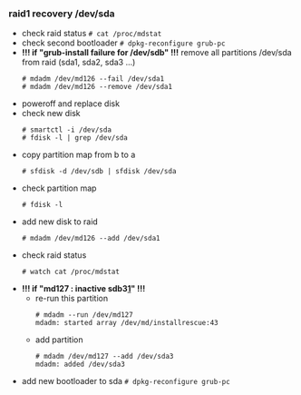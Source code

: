 ### raid1 recovery /dev/sda

- check raid status
    ``` # cat /proc/mdstat ```
- check second bootloader
    ``` # dpkg-reconfigure grub-pc ```
- **!!! if "grub-install failure for /dev/sdb" !!!**
    remove all partitions /dev/sda from raid (sda1, sda2, sda3 ...)
    ```
    # mdadm /dev/md126 --fail /dev/sda1
    # mdadm /dev/md126 --remove /dev/sda1
    ```
- poweroff and replace disk
- check new disk
    ```
    # smartctl -i /dev/sda
    # fdisk -l | grep /dev/sda
    ```
- copy partition map from b to a
    ```
    # sfdisk -d /dev/sdb | sfdisk /dev/sda
    ```
- check partition map
    ```
    # fdisk -l
    ```
- add new disk to raid
    ```
    # mdadm /dev/md126 --add /dev/sda1
    ```
- check raid status
    ```
    # watch cat /proc/mdstat
    ```
- **!!! if "md127 : inactive sdb3[1](S)" !!!**
  - re-run this partition
      ```
      # mdadm --run /dev/md127
      mdadm: started array /dev/md/installrescue:43
      ```
  - add partition
      ```
      # mdadm /dev/md127 --add /dev/sda3
      mdadm: added /dev/sda3
      ```
- add new bootloader to sda
      ``` # dpkg-reconfigure grub-pc ```
